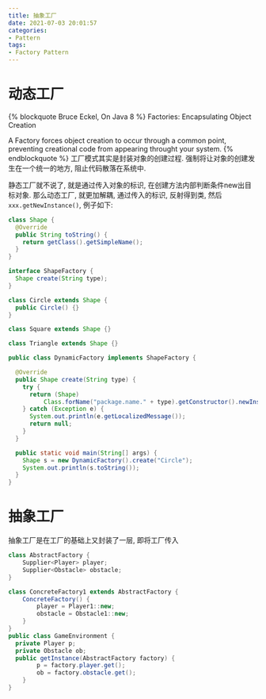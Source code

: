 ```yaml
---
title: 抽象工厂
date: 2021-07-03 20:01:57
categories:
- Pattern
tags:
- Factory Pattern
---
```


# 动态工厂
{% blockquote Bruce Eckel, On Java 8 %}
Factories: Encapsulating Object Creation

A Factory forces object creation to occur through a common point, preventing creational code from appearing throught your system.
{% endblockquote %}
工厂模式其实是封装对象的创建过程. 强制将让对象的创建发生在一个统一的地方, 阻止代码散落在系统中.

静态工厂就不说了, 就是通过传入对象的标识, 在创建方法内部判断条件new出目标对象.
那么动态工厂, 就更加解耦, 通过传入的标识, 反射得到类, 然后`xxx.getNewInstance()`, 例子如下:
```java
class Shape {
  @Override
  public String toString() {
    return getClass().getSimpleName();
  }
}

interface ShapeFactory {
  Shape create(String type);
}

class Circle extends Shape {
  public Circle() {}
}

class Square extends Shape {}

class Triangle extends Shape {}

public class DynamicFactory implements ShapeFactory {

  @Override
  public Shape create(String type) {
    try {
      return (Shape)
          Class.forName("package.name." + type).getConstructor().newInstance();
    } catch (Exception e) {
      System.out.println(e.getLocalizedMessage());
      return null;
    }
  }

  public static void main(String[] args) {
    Shape s = new DynamicFactory().create("Circle");
    System.out.println(s.toString());
  }
}
```

# 抽象工厂
抽象工厂是在工厂的基础上又封装了一层, 即将工厂传入
```java
class AbstractFactory {
    Supplier<Player> player;
    Supplier<Obstacle> obstacle;
}

class ConcreteFactory1 extends AbstractFactory {
    ConcreteFactory() {
        player = Player1::new;
        obstacle = Obstacle1::new;
    }
}
public class GameEnvironment {
  private Player p;
  private Obstacle ob;
  public getInstance(AbstractFactory factory) {
        p = factory.player.get();
        ob = factory.obstacle.get();
    }
}

```

